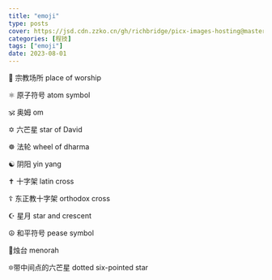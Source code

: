 ```yaml
---
title: "emoji"
type: posts
cover: https://jsd.cdn.zzko.cn/gh/richbridge/picx-images-hosting@master/thumbnail/audit.jpg
categories: [程技]
tags: ["emoji"]
date: 2023-08-01
---
```

🛐 宗教场所 place of worship

⚛️ 原子符号 atom symbol

🕉️ 奥姆 om

✡️ 六芒星 star of David

☸️ 法轮 wheel of dharma

☯️ 阴阳 yin yang

✝️ 十字架 latin cross

☦️ 东正教十字架 orthodox cross

☪️ 星月 star and crescent

☮️ 和平符号 pease symbol

🕎烛台 menorah

🔯带中间点的六芒星 dotted six-pointed star